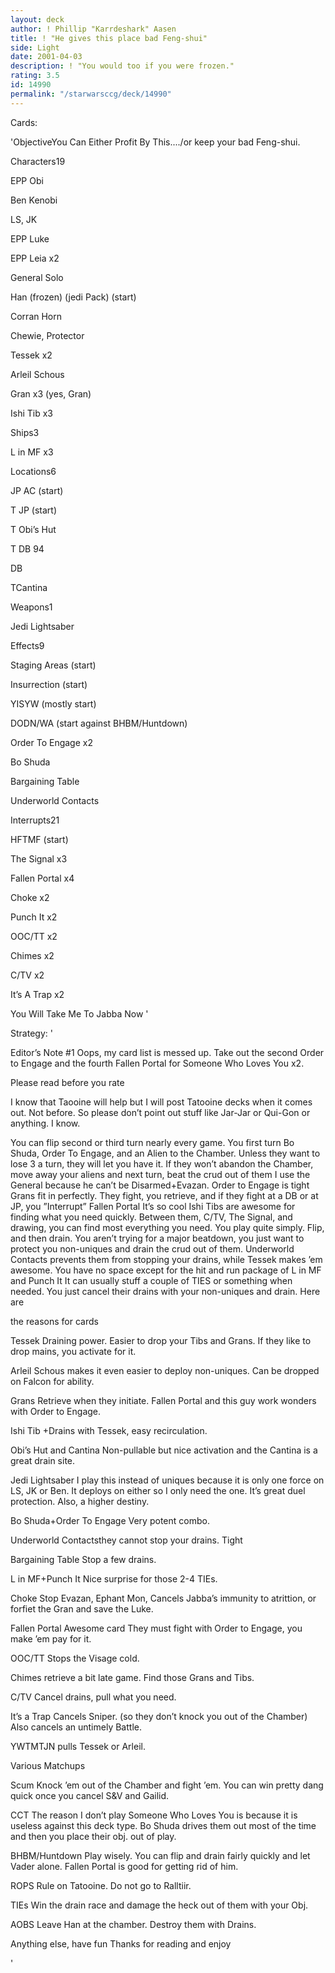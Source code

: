 ```yaml
---
layout: deck
author: ! Phillip "Karrdeshark" Aasen
title: ! "He gives this place bad Feng-shui"
side: Light
date: 2001-04-03
description: ! "You would too if you were frozen."
rating: 3.5
id: 14990
permalink: "/starwarsccg/deck/14990"
---
```

Cards: 

'ObjectiveYou Can Either Profit By This..../or keep your bad Feng-shui.


Characters19

EPP Obi

Ben Kenobi

LS, JK

EPP Luke

EPP Leia x2

General Solo

Han (frozen) (jedi Pack) (start)

Corran Horn

Chewie, Protector

Tessek x2

Arleil Schous

Gran x3 (yes, Gran)

Ishi Tib x3


Ships3

L in MF x3


Locations6

JP AC (start)

T JP (start)

T Obi’s Hut

T DB 94

DB

TCantina 


Weapons1

Jedi Lightsaber


Effects9

Staging Areas (start)

Insurrection (start)

YISYW (mostly start)

DODN/WA (start against BHBM/Huntdown)

Order To Engage x2

Bo Shuda

Bargaining Table

Underworld Contacts


Interrupts21

HFTMF (start)

The Signal x3

Fallen Portal x4

Choke x2

Punch It x2

OOC/TT x2

Chimes x2

C/TV x2

It’s A Trap x2

You Will Take Me To Jabba Now '

Strategy: '

Editor’s Note #1 Oops, my card list is messed up.  Take out the second Order to Engage and the fourth Fallen Portal for Someone Who Loves You x2.


Please read before you rate


I know that Taooine will help but I will post Tatooine decks when it comes out.  Not before.  So please don’t point out stuff like Jar-Jar or Qui-Gon or anything.  I know.


  You can flip second or third turn nearly every game.  You first turn Bo Shuda, Order To Engage, and an Alien to the Chamber.  Unless they want to lose 3 a turn, they will let you have it.  If they won’t abandon the Chamber, move away your aliens and next turn, beat the crud out of them  I use the General because he can’t be Disarmed+Evazan.  Order to Engage is tight  Grans fit in perfectly.  They fight, you retrieve, and if they fight at a DB or at JP, you ”Interrupt” Fallen Portal  It’s so cool  Ishi Tibs are awesome for finding what you need quickly.  Between them, C/TV, The Signal, and drawing, you can find most everything you need.  You play quite simply.  Flip, and then drain.  You aren’t trying for a major beatdown, you just want to protect you non-uniques and drain the crud out of them.  Underworld Contacts prevents them from stopping your drains, while Tessek makes ’em awesome.  You have no space except for the hit and run package of L in MF and Punch It  It can usually stuff a couple of TIES or something when needed.  You just cancel their drains with your non-uniques and drain.  Here are 


the reasons for cards


Tessek Draining power.  Easier to drop your Tibs and Grans.  If they like to drop mains, you activate for it.


Arleil Schous makes it even easier to deploy non-uniques.  Can be dropped on Falcon for ability.


Grans Retrieve when they initiate.  Fallen Portal and this guy work wonders with Order to Engage.


Ishi Tib +Drains with Tessek, easy recirculation.


Obi’s Hut and Cantina Non-pullable but nice activation and the Cantina is a great drain site.


Jedi Lightsaber I play this instead of uniques because it is only one force on LS, JK or Ben.  It deploys on either so I only need the one.  It’s great duel protection.  Also, a higher destiny.


Bo Shuda+Order To Engage Very potent combo.


Underworld Contactsthey cannot stop your drains.  Tight


Bargaining Table Stop a few drains.


L in MF+Punch It Nice surprise for those 2-4 TIEs.


Choke Stop Evazan, Ephant Mon, Cancels Jabba’s immunity to atrittion, or forfiet the Gran and save the Luke.


Fallen Portal  Awesome card  They must fight with Order to Engage, you make ’em pay for it.


OOC/TT Stops the Visage cold.


Chimes retrieve a bit late game.  Find those Grans and Tibs.


C/TV Cancel drains, pull what you need.


It’s a Trap Cancels Sniper. (so they don’t knock you out of the Chamber) Also cancels an untimely Battle.


YWTMTJN pulls Tessek or Arleil.



Various Matchups


Scum Knock ’em out of the Chamber and fight ’em.  You can win pretty dang quick once you cancel S&V and Gailid.


CCT The reason I don’t play Someone Who Loves You is because it  is useless against this deck type.  Bo Shuda drives them out most of the time and then you place their obj. out of play.


BHBM/Huntdown Play wisely.  You can flip and drain fairly quickly and let Vader alone.  Fallen Portal is good for getting rid of him.


ROPS Rule on Tatooine.  Do not go to Ralltiir.


TIEs Win the drain race and damage the heck out of them with your Obj.


AOBS Leave Han at the chamber.  Destroy them with Drains.


Anything else, have fun  Thanks for reading and enjoy

'
